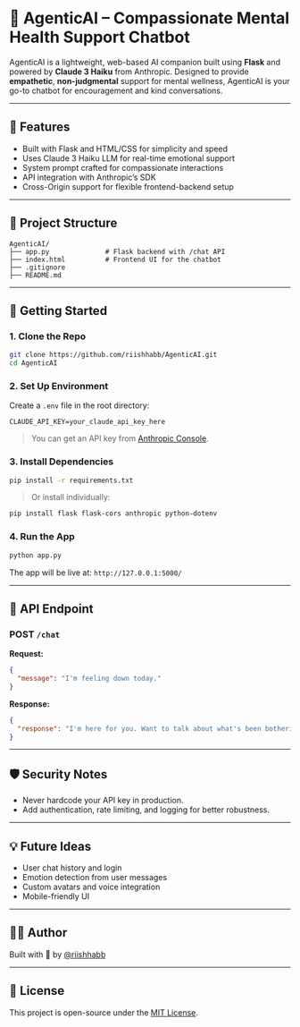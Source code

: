# 🤖 AgenticAI – Compassionate Mental Health Support Chatbot

AgenticAI is a lightweight, web-based AI companion built using **Flask** and powered by **Claude 3 Haiku** from Anthropic. Designed to provide **empathetic**, **non-judgmental** support for mental wellness, AgenticAI is your go-to chatbot for encouragement and kind conversations.

---

## 🌟 Features

- Built with Flask and HTML/CSS for simplicity and speed
- Uses Claude 3 Haiku LLM for real-time emotional support
- System prompt crafted for compassionate interactions
- API integration with Anthropic’s SDK
- Cross-Origin support for flexible frontend-backend setup

---

## 📁 Project Structure

```
AgenticAI/
├── app.py              # Flask backend with /chat API
├── index.html          # Frontend UI for the chatbot
├── .gitignore
├── README.md
```

---

## 🚀 Getting Started

### 1. Clone the Repo

```bash
git clone https://github.com/riishhabb/AgenticAI.git
cd AgenticAI
```

### 2. Set Up Environment

Create a `.env` file in the root directory:

```
CLAUDE_API_KEY=your_claude_api_key_here
```

> You can get an API key from [Anthropic Console](https://console.anthropic.com/).

### 3. Install Dependencies

```bash
pip install -r requirements.txt
```

> Or install individually:

```bash
pip install flask flask-cors anthropic python-dotenv
```

### 4. Run the App

```bash
python app.py
```

The app will be live at: `http://127.0.0.1:5000/`

---

## 📡 API Endpoint

### POST `/chat`

**Request:**
```json
{
  "message": "I'm feeling down today."
}
```

**Response:**
```json
{
  "response": "I'm here for you. Want to talk about what's been bothering you?"
}
```

---

## 🛡️ Security Notes

- Never hardcode your API key in production.
- Add authentication, rate limiting, and logging for better robustness.

---

## 💡 Future Ideas

- User chat history and login
- Emotion detection from user messages
- Custom avatars and voice integration
- Mobile-friendly UI

---

## 🧑‍💻 Author

Built with 💙 by [@riishhabb](https://github.com/riishhabb)

---

## 📃 License

This project is open-source under the [MIT License](LICENSE).
